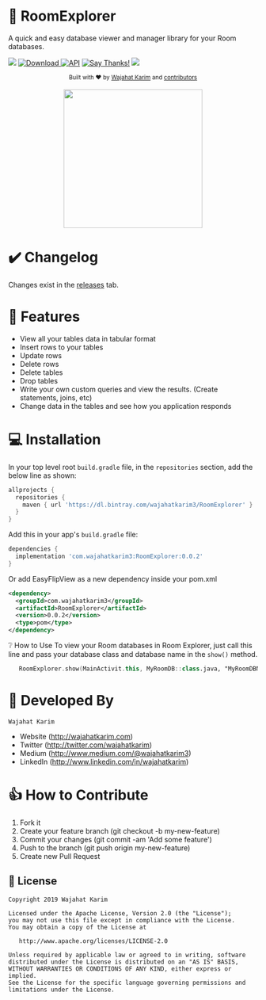 # 🔎 RoomExplorer
A quick and easy database viewer and manager library for your Room databases. 

![](https://build.appcenter.ms/v0.1/apps/1c7223d7-8548-49c4-b5b0-e1363e9f39aa/branches/master/badge) [![Download](https://api.bintray.com/packages/wajahatkarim3/RoomExplorer/com.wajahatkarim3.RoomExplorer/images/download.svg) ](https://bintray.com/wajahatkarim3/RoomExplorer/com.wajahatkarim3.RoomExplorer/_latestVersion) [![API](https://img.shields.io/badge/API-15%2B-blue.svg?style=flat)](https://android-arsenal.com/api?level=15) [![Say Thanks!](https://img.shields.io/badge/Say%20Thanks-!-1EAEDB.svg)](https://saythanks.io/to/wajahatkarim3) [![](https://img.shields.io/badge/$-donate-ff69b4.svg?maxAge=2592000&amp;style=flat)](https://www.paypal.me/WajahatKarim/5)

<div align="center">
  <sub>Built with ❤︎ by
  <a href="https://twitter.com/WajahatKarim">Wajahat Karim</a> and
  <a href="https://github.com/wajahatkarim3/RoomExplorer/graphs/contributors">
    contributors
  </a>
</div>
<br/>

<div align="center">
  <img src="https://github.com/wajahatkarim3/RoomExplorer/blob/master/Art/RoomExplorer_Demo.gif" width="280px" />
</div>

✔️ Changelog
=========
Changes exist in the [releases](https://github.com/wajahatkarim3/RoomExplorer_Demo/releases) tab.

# 🎯 Features

* View all your tables data in tabular format
* Insert rows to your tables
* Update rows
* Delete rows
* Delete tables
* Drop tables
* Write your own custom queries and view the results. (Create statements, joins, etc)
* Change data in the tables and see how you application responds


💻 Installation
============
In your top level root `build.gradle` file, in the `repositories` section, add the below line as shown:
```groovy
allprojects {
  repositories {
    maven { url 'https://dl.bintray.com/wajahatkarim3/RoomExplorer' }      // Add this line
  }
}
```

Add this in your app's `build.gradle` file:
```groovy
dependencies {
  implementation 'com.wajahatkarim3:RoomExplorer:0.0.2'
}
```

Or add EasyFlipView as a new dependency inside your pom.xml

```xml
<dependency> 
  <groupId>com.wajahatkarim3</groupId>
  <artifactId>RoomExplorer</artifactId> 
  <version>0.0.2</version>
  <type>pom</type> 
</dependency>
```

❔ How to Use
To view your Room databases in Room Explorer, just call this line and pass your database class and database name in the `show()` method.

```kotlin
   RoomExplorer.show(MainActivit.this, MyRoomDB::class.java, "MyRoomDBName")
```

👨 Developed By
============
```
Wajahat Karim
```
- Website (http://wajahatkarim.com)
- Twitter (http://twitter.com/wajahatkarim)
- Medium (http://www.medium.com/@wajahatkarim3)
- LinkedIn (http://www.linkedin.com/in/wajahatkarim)

# 👍 How to Contribute
1. Fork it
2. Create your feature branch (git checkout -b my-new-feature)
3. Commit your changes (git commit -am 'Add some feature')
4. Push to the branch (git push origin my-new-feature)
5. Create new Pull Request

## 📃 License

```
Copyright 2019 Wajahat Karim

Licensed under the Apache License, Version 2.0 (the "License");
you may not use this file except in compliance with the License.
You may obtain a copy of the License at

   http://www.apache.org/licenses/LICENSE-2.0

Unless required by applicable law or agreed to in writing, software
distributed under the License is distributed on an "AS IS" BASIS,
WITHOUT WARRANTIES OR CONDITIONS OF ANY KIND, either express or implied.
See the License for the specific language governing permissions and
limitations under the License.
```
